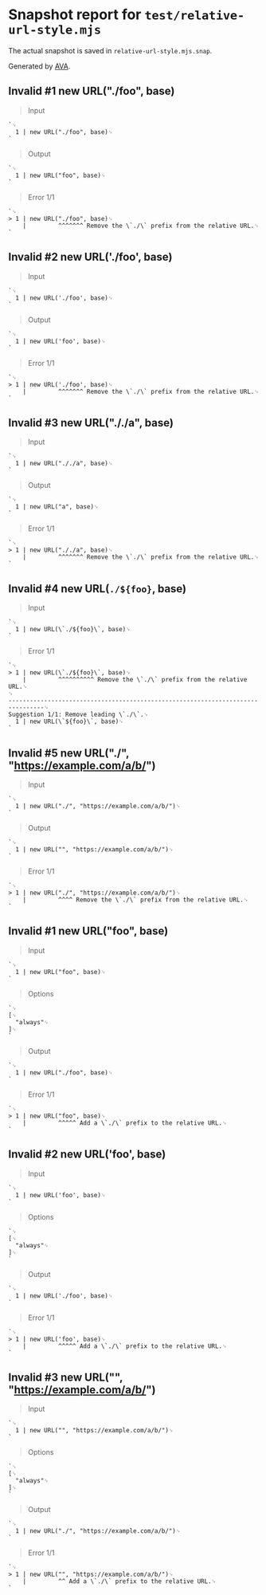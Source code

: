 # Snapshot report for `test/relative-url-style.mjs`

The actual snapshot is saved in `relative-url-style.mjs.snap`.

Generated by [AVA](https://avajs.dev).

## Invalid #1 new URL("./foo", base)

> Input

    `␊
      1 | new URL("./foo", base)␊
    `

> Output

    `␊
      1 | new URL("foo", base)␊
    `

> Error 1/1

    `␊
    > 1 | new URL("./foo", base)␊
        |         ^^^^^^^ Remove the \`./\` prefix from the relative URL.␊
    `

## Invalid #2 new URL('./foo', base)

> Input

    `␊
      1 | new URL('./foo', base)␊
    `

> Output

    `␊
      1 | new URL('foo', base)␊
    `

> Error 1/1

    `␊
    > 1 | new URL('./foo', base)␊
        |         ^^^^^^^ Remove the \`./\` prefix from the relative URL.␊
    `

## Invalid #3 new URL("././a", base)

> Input

    `␊
      1 | new URL("././a", base)␊
    `

> Output

    `␊
      1 | new URL("a", base)␊
    `

> Error 1/1

    `␊
    > 1 | new URL("././a", base)␊
        |         ^^^^^^^ Remove the \`./\` prefix from the relative URL.␊
    `

## Invalid #4 new URL(`./${foo}`, base)

> Input

    `␊
      1 | new URL(\`./${foo}\`, base)␊
    `

> Error 1/1

    `␊
    > 1 | new URL(\`./${foo}\`, base)␊
        |         ^^^^^^^^^^ Remove the \`./\` prefix from the relative URL.␊
    ␊
    --------------------------------------------------------------------------------␊
    Suggestion 1/1: Remove leading \`./\`.␊
      1 | new URL(\`${foo}\`, base)␊
    `

## Invalid #5 new URL("./", "https://example.com/a/b/")

> Input

    `␊
      1 | new URL("./", "https://example.com/a/b/")␊
    `

> Output

    `␊
      1 | new URL("", "https://example.com/a/b/")␊
    `

> Error 1/1

    `␊
    > 1 | new URL("./", "https://example.com/a/b/")␊
        |         ^^^^ Remove the \`./\` prefix from the relative URL.␊
    `

## Invalid #1 new URL("foo", base)

> Input

    `␊
      1 | new URL("foo", base)␊
    `

> Options

    `␊
    [␊
      "always"␊
    ]␊
    `

> Output

    `␊
      1 | new URL("./foo", base)␊
    `

> Error 1/1

    `␊
    > 1 | new URL("foo", base)␊
        |         ^^^^^ Add a \`./\` prefix to the relative URL.␊
    `

## Invalid #2 new URL('foo', base)

> Input

    `␊
      1 | new URL('foo', base)␊
    `

> Options

    `␊
    [␊
      "always"␊
    ]␊
    `

> Output

    `␊
      1 | new URL('./foo', base)␊
    `

> Error 1/1

    `␊
    > 1 | new URL('foo', base)␊
        |         ^^^^^ Add a \`./\` prefix to the relative URL.␊
    `

## Invalid #3 new URL("", "https://example.com/a/b/")

> Input

    `␊
      1 | new URL("", "https://example.com/a/b/")␊
    `

> Options

    `␊
    [␊
      "always"␊
    ]␊
    `

> Output

    `␊
      1 | new URL("./", "https://example.com/a/b/")␊
    `

> Error 1/1

    `␊
    > 1 | new URL("", "https://example.com/a/b/")␊
        |         ^^ Add a \`./\` prefix to the relative URL.␊
    `
